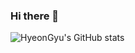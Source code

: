 ### Hi there 👋

![HyeonGyu's GitHub stats](https://github-readme-stats.vercel.app/api?username=HyeonGyu-Shin&theme=dark&show_icons=true)

<!--
**HyeonGyu-Shin/HyeonGyu-Shin** is a ✨ _special_ ✨ repository because its `README.md` (this file) appears on your GitHub profile.

Here are some ideas to get you started:

- 🔭 I’m currently working on ...
- 🌱 I’m currently learning ...
- 👯 I’m looking to collaborate on ...
- 🤔 I’m looking for help with ...
- 💬 Ask me about ...
- 📫 How to reach me: ...
- 😄 Pronouns: ...
- ⚡ Fun fact: ...
-->
